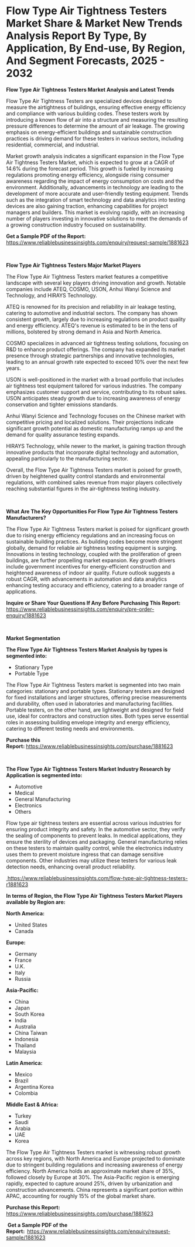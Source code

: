 <p><h1>Flow Type Air Tightness Testers Market Share & Market New Trends Analysis Report By Type, By Application, By End-use, By Region, And Segment Forecasts, 2025 - 2032</h1></p><p><strong>Flow Type Air Tightness Testers Market Analysis and Latest Trends</strong></p>
<p><p>Flow Type Air Tightness Testers are specialized devices designed to measure the airtightness of buildings, ensuring effective energy efficiency and compliance with various building codes. These testers work by introducing a known flow of air into a structure and measuring the resulting pressure differences to determine the amount of air leakage. The growing emphasis on energy-efficient buildings and sustainable construction practices is driving demand for these testers in various sectors, including residential, commercial, and industrial.</p><p>Market growth analysis indicates a significant expansion in the Flow Type Air Tightness Testers Market, which is expected to grow at a CAGR of 14.6% during the forecast period. This growth is fueled by increasing regulations promoting energy efficiency, alongside rising consumer awareness regarding the impact of energy consumption on costs and the environment. Additionally, advancements in technology are leading to the development of more accurate and user-friendly testing equipment. Trends such as the integration of smart technology and data analytics into testing devices are also gaining traction, enhancing capabilities for project managers and builders. This market is evolving rapidly, with an increasing number of players investing in innovative solutions to meet the demands of a growing construction industry focused on sustainability.</p></p>
<p><strong>Get a Sample PDF of the Report:&nbsp;</strong> <a href="https://www.reliablebusinessinsights.com/enquiry/request-sample/1881623?utm_campaign=2446&utm_medium=2&utm_source=Github&utm_content=ia&utm_term=12042025&utm_id=flow-type-air-tightness-testers">https://www.reliablebusinessinsights.com/enquiry/request-sample/1881623</a></p>
<p>&nbsp;</p>
<p><strong>Flow Type Air Tightness Testers Major Market Players</strong></p>
<p><p>The Flow Type Air Tightness Testers market features a competitive landscape with several key players driving innovation and growth. Notable companies include ATEQ, COSMO, USON, Anhui Wanyi Science and Technology, and HIRAYS Technology.</p><p>ATEQ is renowned for its precision and reliability in air leakage testing, catering to automotive and industrial sectors. The company has shown consistent growth, largely due to increasing regulations on product quality and energy efficiency. ATEQ's revenue is estimated to be in the tens of millions, bolstered by strong demand in Asia and North America.</p><p>COSMO specializes in advanced air tightness testing solutions, focusing on R&D to enhance product offerings. The company has expanded its market presence through strategic partnerships and innovative technologies, leading to an annual growth rate expected to exceed 10% over the next few years.</p><p>USON is well-positioned in the market with a broad portfolio that includes air tightness test equipment tailored for various industries. The company emphasizes customer support and service, contributing to its robust sales. USON anticipates steady growth due to increasing awareness of energy conservation and tighter emissions standards.</p><p>Anhui Wanyi Science and Technology focuses on the Chinese market with competitive pricing and localized solutions. Their projections indicate significant growth potential as domestic manufacturing ramps up and the demand for quality assurance testing expands.</p><p>HIRAYS Technology, while newer to the market, is gaining traction through innovative products that incorporate digital technology and automation, appealing particularly to the manufacturing sector.</p><p>Overall, the Flow Type Air Tightness Testers market is poised for growth, driven by heightened quality control standards and environmental regulations, with combined sales revenue from major players collectively reaching substantial figures in the air-tightness testing industry.</p></p>
<p>&nbsp;</p>
<p><strong>What Are The Key Opportunities For Flow Type Air Tightness Testers Manufacturers?</strong></p>
<p><p>The Flow Type Air Tightness Testers market is poised for significant growth due to rising energy efficiency regulations and an increasing focus on sustainable building practices. As building codes become more stringent globally, demand for reliable air tightness testing equipment is surging. Innovations in testing technology, coupled with the proliferation of green buildings, are further propelling market expansion. Key growth drivers include government incentives for energy-efficient construction and heightened awareness of indoor air quality. Future outlook suggests a robust CAGR, with advancements in automation and data analytics enhancing testing accuracy and efficiency, catering to a broader range of applications.</p></p>
<p><strong>Inquire or Share Your Questions If Any Before Purchasing This Report:</strong> <a href="https://www.reliablebusinessinsights.com/enquiry/pre-order-enquiry/1881623?utm_campaign=2446&utm_medium=2&utm_source=Github&utm_content=ia&utm_term=12042025&utm_id=flow-type-air-tightness-testers">https://www.reliablebusinessinsights.com/enquiry/pre-order-enquiry/1881623</a></p>
<p>&nbsp;</p>
<p><strong>Market Segmentation</strong></p>
<p><strong>The Flow Type Air Tightness Testers Market Analysis by types is segmented into:</strong></p>
<p><ul><li>Stationary Type</li><li>Portable Type</li></ul></p>
<p><p>The Flow Type Air Tightness Testers market is segmented into two main categories: stationary and portable types. Stationary testers are designed for fixed installations and larger structures, offering precise measurements and durability, often used in laboratories and manufacturing facilities. Portable testers, on the other hand, are lightweight and designed for field use, ideal for contractors and construction sites. Both types serve essential roles in assessing building envelope integrity and energy efficiency, catering to different testing needs and environments.</p></p>
<p><strong>Purchase this Report:&nbsp;</strong><a href="https://www.reliablebusinessinsights.com/purchase/1881623?utm_campaign=2446&utm_medium=2&utm_source=Github&utm_content=ia&utm_term=12042025&utm_id=flow-type-air-tightness-testers">https://www.reliablebusinessinsights.com/purchase/1881623</a></p>
<p>&nbsp;</p>
<p><strong>The Flow Type Air Tightness Testers Market Industry Research by Application is segmented into:</strong></p>
<p><ul><li>Automotive</li><li>Medical</li><li>General Manufacturing</li><li>Electronics</li><li>Others</li></ul></p>
<p><p>Flow type air tightness testers are essential across various industries for ensuring product integrity and safety. In the automotive sector, they verify the sealing of components to prevent leaks. In medical applications, they ensure the sterility of devices and packaging. General manufacturing relies on these testers to maintain quality control, while the electronics industry uses them to prevent moisture ingress that can damage sensitive components. Other industries may utilize these testers for various leak detection needs, enhancing overall product reliability.</p></p>
<p><a href="https://www.reliablebusinessinsights.com/flow-type-air-tightness-testers-r1881623?utm_campaign=2446&utm_medium=2&utm_source=Github&utm_content=ia&utm_term=12042025&utm_id=flow-type-air-tightness-testers">&nbsp;https://www.reliablebusinessinsights.com/flow-type-air-tightness-testers-r1881623</a></p>
<p><strong>In terms of Region, the Flow Type Air Tightness Testers Market Players available by Region are:</strong></p>
<p>
    <p> <strong> North America: </strong>
        <ul>
            <li>United States</li>
            <li>Canada</li>
        </ul>
        </p> 
    <p> <strong> Europe: </strong>
        <ul>
            <li>Germany</li>
            <li>France</li>
            <li>U.K.</li>
            <li>Italy</li>
            <li>Russia</li>
        </ul>
        </p> 
    <p> <strong> Asia-Pacific: </strong>
        <ul>
            <li>China</li>
            <li>Japan</li>
            <li>South Korea</li>
            <li>India</li>
            <li>Australia</li>
            <li>China Taiwan</li>
            <li>Indonesia</li>
            <li>Thailand</li>
            <li>Malaysia</li>
        </ul>
        </p> 
    <p> <strong> Latin America: </strong>
        <ul>
            <li>Mexico</li>
            <li>Brazil</li>
            <li>Argentina Korea</li>
            <li>Colombia</li>
        </ul>
        </p> 
    <p> <strong> Middle East & Africa: </strong>
        <ul>
            <li>Turkey</li>
            <li>Saudi</li>
            <li>Arabia</li>
            <li>UAE</li>
            <li>Korea</li>
        </ul>
    </p>
    </p>
<p><p>The Flow Type Air Tightness Testers market is witnessing robust growth across key regions, with North America and Europe projected to dominate due to stringent building regulations and increasing awareness of energy efficiency. North America holds an approximate market share of 35%, followed closely by Europe at 30%. The Asia-Pacific region is emerging rapidly, expected to capture around 25%, driven by urbanization and construction advancements. China represents a significant portion within APAC, accounting for roughly 15% of the global market share.</p></p>
<p><strong>Purchase this Report: </strong><a href="https://www.reliablebusinessinsights.com/purchase/1881623?utm_campaign=2446&utm_medium=2&utm_source=Github&utm_content=ia&utm_term=12042025&utm_id=flow-type-air-tightness-testers">https://www.reliablebusinessinsights.com/purchase/1881623</a></p>
<p>&nbsp;<strong>Get a Sample PDF of the Report:&nbsp;&nbsp;</strong><a href="https://www.reliablebusinessinsights.com/enquiry/request-sample/1881623?utm_campaign=2446&utm_medium=2&utm_source=Github&utm_content=ia&utm_term=12042025&utm_id=flow-type-air-tightness-testers">https://www.reliablebusinessinsights.com/enquiry/request-sample/1881623</a></p>
<p><strong></strong></p>
<p><p></p><p></p><p></p></p>